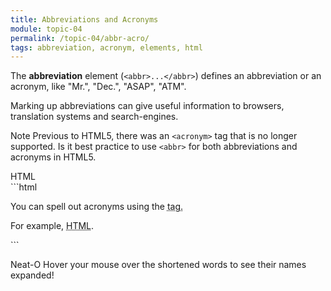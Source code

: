 ```yaml
---
title: Abbreviations and Acronyms
module: topic-04
permalink: /topic-04/abbr-acro/
tags: abbreviation, acronym, elements, html
---
```


<div class="divider-heading"></div>

The **abbreviation** element (`<abbr>...</abbr>`) defines an abbreviation or an acronym, like "Mr.", "Dec.", "ASAP", "ATM".

Marking up abbreviations can give useful information to browsers, translation systems and search-engines.

<span class="label label-info">Note</span> Previous to HTML5, there was an `<acronym>` tag that is no longer supported. Is it best practice to use `<abbr>` for both abbreviations and acronyms in HTML5.


<div id="code-heading">HTML</div>
```html
<p>You can spell out acronyms using the <abbr title=""> tag.</p>

<p>For example, <abbr title="HyperText Markup Language">HTML</abbr>.</p>
```


<div class="codepen-embed">
  <p data-height="400" data-theme-id="30567" data-slug-hash="WMEEaL" data-default-tab="html,result" data-user="Media-Ed-Online" data-pen-title="Semantic HTML, Abbreviations and Acronyms" class="codepen"></p>
</div>


<span class="label label-success">Neat-O</span> Hover your mouse over the shortened words to see their names expanded!
